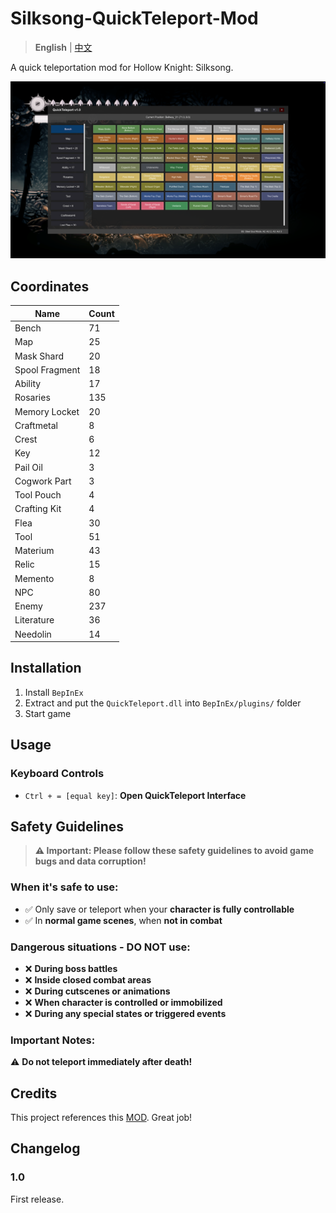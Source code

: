 # Silksong-QuickTeleport-Mod

> **English** | [中文](README_zh.md)

A quick teleportation mod for Hollow Knight: Silksong.

![image_en](assets/image_en.png)

## Coordinates

Name | Count
---- | ----
Bench| 71
Map| 25
Mask Shard | 20
Spool Fragment | 18
Ability | 17
Rosaries | 135
Memory Locket | 20
Craftmetal | 8
Crest | 6 
Key | 12
Pail Oil | 3
Cogwork Part | 3
Tool Pouch | 4
Crafting Kit | 4
Flea | 30 
Tool | 51
Materium | 43
Relic | 15
Memento | 8
NPC | 80
Enemy | 237
Literature | 36
Needolin | 14

## Installation

1. Install `BepInEx`
2. Extract and put the `QuickTeleport.dll` into `BepInEx/plugins/` folder
3. Start game

## Usage

### Keyboard Controls
- `Ctrl + = [equal key]`: **Open QuickTeleport Interface**

## Safety Guidelines

> **⚠️ Important: Please follow these safety guidelines to avoid game bugs and data corruption!**

### When it's safe to use:

* ✅ Only save or teleport when your **character is fully controllable**  
* ✅ In **normal game scenes**, when **not in combat**

### Dangerous situations - DO NOT use:

* ❌ **During boss battles**
* ❌ **Inside closed combat areas**
* ❌ **During cutscenes or animations**
* ❌ **When character is controlled or immobilized**
* ❌ **During any special states or triggered events**

### Important Notes:
⚠️ **Do not teleport immediately after death!**

## Credits

This project references this [MOD](https://github.com/Masaicker/TeleportMod-Silksong). Great job!

## Changelog

### 1.0
First release.